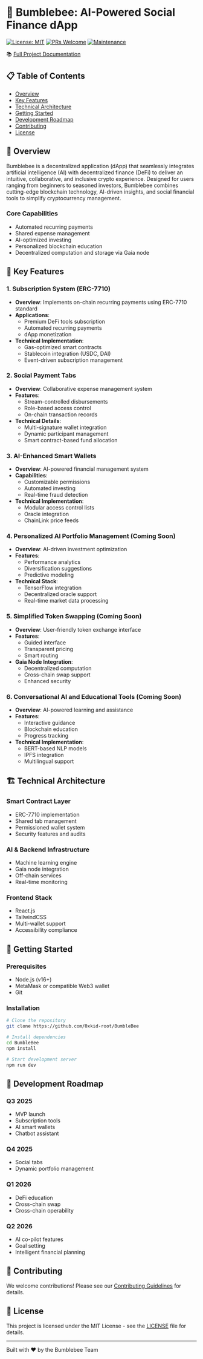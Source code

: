 # 🐝 Bumblebee: AI-Powered Social Finance dApp

[![License: MIT](https://img.shields.io/badge/License-MIT-yellow.svg)](https://opensource.org/licenses/MIT)
[![PRs Welcome](https://img.shields.io/badge/PRs-welcome-brightgreen.svg)](http://makeapullrequest.com)
[![Maintenance](https://img.shields.io/badge/Maintained%3F-yes-green.svg)](https://github.com/yourusername/BumbleBee/graphs/commit-activity)

📚 [Full Project Documentation](https://drive.google.com/drive/folders/1XkR7YPv_4yrydFa3qkQCBdZ7G_m8V3D4?usp=sharing)

## 📋 Table of Contents
- [Overview](#overview)
- [Key Features](#key-features)
- [Technical Architecture](#technical-architecture)
- [Getting Started](#getting-started)
- [Development Roadmap](#development-roadmap)
- [Contributing](#contributing)
- [License](#license)

## 🌟 Overview

Bumblebee is a decentralized application (dApp) that seamlessly integrates artificial intelligence (AI) with decentralized finance (DeFi) to deliver an intuitive, collaborative, and inclusive crypto experience. Designed for users ranging from beginners to seasoned investors, Bumblebee combines cutting-edge blockchain technology, AI-driven insights, and social financial tools to simplify cryptocurrency management.

### Core Capabilities
- Automated recurring payments
- Shared expense management
- AI-optimized investing
- Personalized blockchain education
- Decentralized computation and storage via Gaia node

## 🚀 Key Features

### 1. Subscription System (ERC-7710)
- **Overview**: Implements on-chain recurring payments using ERC-7710 standard
- **Applications**:
  - Premium DeFi tools subscription
  - Automated recurring payments
  - dApp monetization
- **Technical Implementation**:
  - Gas-optimized smart contracts
  - Stablecoin integration (USDC, DAI)
  - Event-driven subscription management

### 2. Social Payment Tabs
- **Overview**: Collaborative expense management system
- **Features**:
  - Stream-controlled disbursements
  - Role-based access control
  - On-chain transaction records
- **Technical Details**:
  - Multi-signature wallet integration
  - Dynamic participant management
  - Smart contract-based fund allocation

### 3. AI-Enhanced Smart Wallets
- **Overview**: AI-powered financial management system
- **Capabilities**:
  - Customizable permissions
  - Automated investing
  - Real-time fraud detection
- **Technical Implementation**:
  - Modular access control lists
  - Oracle integration
  - ChainLink price feeds

### 4. Personalized AI Portfolio Management (Coming Soon)
- **Overview**: AI-driven investment optimization
- **Features**:
  - Performance analytics
  - Diversification suggestions
  - Predictive modeling
- **Technical Stack**:
  - TensorFlow integration
  - Decentralized oracle support
  - Real-time market data processing

### 5. Simplified Token Swapping (Coming Soon)
- **Overview**: User-friendly token exchange interface
- **Features**:
  - Guided interface
  - Transparent pricing
  - Smart routing
- **Gaia Node Integration**:
  - Decentralized computation
  - Cross-chain swap support
  - Enhanced security

### 6. Conversational AI and Educational Tools (Coming Soon)
- **Overview**: AI-powered learning and assistance
- **Features**:
  - Interactive guidance
  - Blockchain education
  - Progress tracking
- **Technical Implementation**:
  - BERT-based NLP models
  - IPFS integration
  - Multilingual support

## 🏗️ Technical Architecture

### Smart Contract Layer
- ERC-7710 implementation
- Shared tab management
- Permissioned wallet system
- Security features and audits

### AI & Backend Infrastructure
- Machine learning engine
- Gaia node integration
- Off-chain services
- Real-time monitoring

### Frontend Stack
- React.js
- TailwindCSS
- Multi-wallet support
- Accessibility compliance

## 🚀 Getting Started

### Prerequisites
- Node.js (v16+)
- MetaMask or compatible Web3 wallet
- Git

### Installation
```bash
# Clone the repository
git clone https://github.com/0xkid-root/BumbleBee

# Install dependencies
cd BumbleBee
npm install

# Start development server
npm run dev
```

## 📅 Development Roadmap

### Q3 2025
- MVP launch
- Subscription tools
- AI smart wallets
- Chatbot assistant

### Q4 2025
- Social tabs
- Dynamic portfolio management

### Q1 2026
- DeFi education
- Cross-chain swap
- Cross-chain operability

### Q2 2026
- AI co-pilot features
- Goal setting
- Intelligent financial planning

## 🤝 Contributing

We welcome contributions! Please see our [Contributing Guidelines](CONTRIBUTING.md) for details.

## 📄 License

This project is licensed under the MIT License - see the [LICENSE](LICENSE) file for details.

---

Built with ❤️ by the Bumblebee Team

